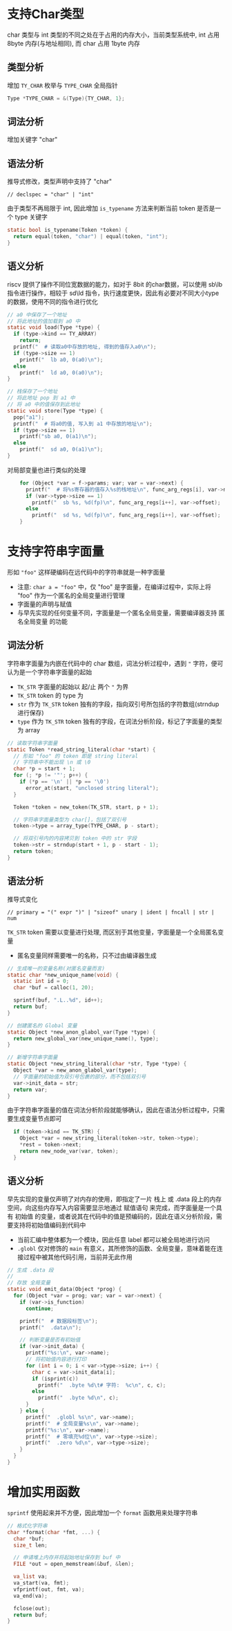 # 支持Char类型

char 类型与 int 类型的不同之处在于占用的内存大小，当前类型系统中, int 占用 8byte 内存(与地址相同), 而 char 占用 1byte 内存

## 类型分析

增加 `TY_CHAR` 枚举与 `TYPE_CHAR` 全局指针

```c
Type *TYPE_CHAR = &(Type){TY_CHAR, 1};
```

## 词法分析

增加关键字 "char"

## 语法分析

推导式修改，类型声明中支持了 "char"

```
// declspec = "char" | "int"
```

由于类型不再局限于 int, 因此增加 `is_typename` 方法来判断当前 token 是否是一个 type 关键字

```c
static bool is_typename(Token *token) {
  return equal(token, "char") | equal(token, "int");
}
```

## 语义分析

riscv 提供了操作不同位宽数据的能力，如对于 8bit 的char数据，可以使用 sb\lb 指令进行操作，相较于 sd\ld 指令，执行速度更快，因此有必要对不同大小type的数据，使用不同的指令进行优化

```c
// a0 中保存了一个地址
// 将此地址的值加载到 a0 中
static void load(Type *type) {
  if (type->kind == TY_ARRAY)
    return;
  printf("  # 读取a0中存放的地址, 得到的值存入a0\n");
  if (type->size == 1)
    printf("  lb a0, 0(a0)\n");
  else
    printf("  ld a0, 0(a0)\n");
}

// 栈保存了一个地址
// 将此地址 pop 到 a1 中
// 将 a0 中的值保存到此地址
static void store(Type *type) {
  pop("a1");
  printf("  # 将a0的值, 写入到 a1 中存放的地址\n");
  if (type->size == 1)
    printf("sb a0, 0(a1)\n");
  else
    printf("  sd a0, 0(a1)\n");
}
```
对局部变量也进行类似的处理

```c
    for (Object *var = f->params; var; var = var->next) {
      printf("  # 将%s寄存器的值存入%s的栈地址\n", func_arg_regs[i], var->name);
      if (var->type->size == 1)
        printf("  sb %s, %d(fp)\n", func_arg_regs[i++], var->offset);
      else
        printf("  sd %s, %d(fp)\n", func_arg_regs[i++], var->offset);
    }
```

# 支持字符串字面量

形如 `"foo"` 这样硬编码在远代码中的字符串就是一种字面量
- 注意: `char a = "foo"` 中，仅 "foo" 是字面量，在编译过程中，实际上将 "foo" 作为一个匿名的全局变量进行管理
- 字面量的声明与赋值
- 与早先实现的任何变量不同，字面量是一个匿名全局变量，需要编译器支持 匿名全局变量 的功能

## 词法分析

字符串字面量为内嵌在代码中的 char 数组，词法分析过程中，遇到 `"` 字符，便可认为是一个字符串字面量的起始
- `TK_STR` 字面量的起始以 起/止 两个 `"` 为界
- `TK_STR` token 的 type 为
- `str` 作为 `TK_STR` token 独有的字段，指向双引号所包括的字符数组(strndup进行保存)
- `type` 作为 `TK_STR` token 独有的字段，在词法分析阶段，标记了字面量的类型为 array

```c
// 读取字符串字面量
static Token *read_string_literal(char *start) {
  // 形如 "foo" 的 token 即是 string literal
  // 字符串中不能出现 \n 或 \0
  char *p = start + 1;
  for (; *p != '"'; p++) {
    if (*p == '\n' || *p == '\0')
      error_at(start, "unclosed string literal");
  }

  Token *token = new_token(TK_STR, start, p + 1);

  // 字符串字面量类型为 char[]，包括了双引号
  token->type = array_type(TYPE_CHAR, p - start);

  // 将双引号内的内容拷贝到 token 中的 str 字段
  token->str = strndup(start + 1, p - start - 1);
  return token;
}
```

## 语法分析

推导式变化

```
// primary = "(" expr ")" | "sizeof" unary | ident | fncall | str | num
```

`TK_STR` token 需要以变量进行处理, 而区别于其他变量，字面量是一个全局匿名变量
- 匿名变量同样需要唯一的名称，只不过由编译器生成


```c
// 生成唯一的变量名称(对匿名变量而言)
static char *new_unique_name(void) {
  static int id = 0;
  char *buf = calloc(1, 20);

  sprintf(buf, ".L..%d", id++);
  return buf;
}

// 创建匿名的 Global 变量
static Object *new_anon_glabol_var(Type *type) {
  return new_global_var(new_unique_name(), type);
}

// 新增字符串字面量
static Object *new_string_literal(char *str, Type *type) {
  Object *var = new_anon_glabol_var(type);
  // 字面量的初始值为双引号包裹的部分，而不包括双引号
  var->init_data = str;
  return var;
}
```

由于字符串字面量的值在词法分析阶段就能够确认，因此在语法分析过程中，只需要生成变量节点即可

```c
  if (token->kind == TK_STR) {
    Object *var = new_string_literal(token->str, token->type);
    *rest = token->next;
    return new_node_var(var, token);
  }
```

## 语义分析

早先实现的变量仅声明了对内存的使用，即指定了一片 栈上 或 .data 段上的内存空间，向这些内存写入内容需要显示地通过 赋值语句 来完成，而字面量是一个具有 初始值 的变量，或者说其在代码中的值是预编码的，因此在语义分析阶段，需要支持将初始值编码到代码中
- 当前汇编中整体都为一个模块，因此任意 label 都可以被全局地进行访问
- `.globl` 仅对修饰的 `main` 有意义，其所修饰的函数、全局变量，意味着能在连接过程中被其他代码引用，当前并无此作用

```c
// 生成 .data 段
//
// 存放 全局变量
static void emit_data(Object *prog) {
  for (Object *var = prog; var; var = var->next) {
    if (var->is_function)
      continue;

    printf("  # 数据段标签\n");
    printf("  .data\n");

    // 判断变量是否有初始值
    if (var->init_data) {
      printf("%s:\n", var->name);
      // 将初始值内容进行打印
      for (int i = 0; i < var->type->size; i++) {
        char c = var->init_data[i];
        if (isprint(c))
          printf("  .byte %d\t# 字符:  %c\n", c, c);
        else
          printf("  .byte %d\n", c);
      }
    } else {
      printf("  .globl %s\n", var->name);
      printf("  # 全局变量%s\n", var->name);
      printf("%s:\n", var->name);
      printf("  # 零填充%d位\n", var->type->size);
      printf("  .zero %d\n", var->type->size);
    }
  }
}
```

# 增加实用函数

`sprintf` 使用起来并不方便，因此增加一个 `format` 函数用来处理字符串

```c
// 格式化字符串
char *format(char *fmt, ...) {
  char *buf;
  size_t len;

  // 申请堆上内存并将起始地址保存到 buf 中
  FILE *out = open_memstream(&buf, &len);

  va_list va;
  va_start(va, fmt);
  vfprintf(out, fmt, va);
  va_end(va);

  fclose(out);
  return buf;
}
```